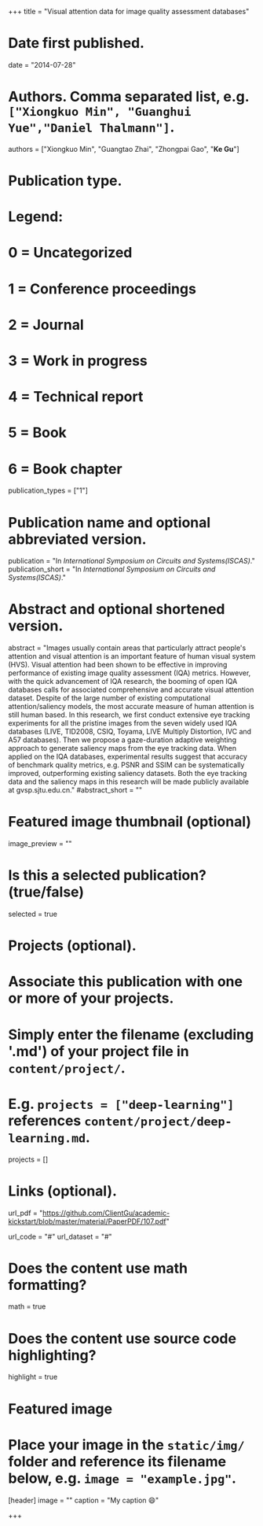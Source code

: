 +++
title = "Visual attention data for image quality assessment databases"

# Date first published.
date = "2014-07-28"

# Authors. Comma separated list, e.g. `["Xiongkuo Min", "Guanghui Yue","Daniel Thalmann"]`.
authors = ["Xiongkuo Min", "Guangtao Zhai", "Zhongpai Gao", "**Ke Gu**"]
# Publication type.
# Legend:
# 0 = Uncategorized
# 1 = Conference proceedings
# 2 = Journal
# 3 = Work in progress
# 4 = Technical report
# 5 = Book
# 6 = Book chapter
publication_types = ["1"]

# Publication name and optional abbreviated version.
publication = "In *International Symposium on Circuits and Systems(ISCAS)*."
publication_short = "In *International Symposium on Circuits and Systems(ISCAS)*."

# Abstract and optional shortened version.
abstract = "Images usually contain areas that particularly attract people's attention and visual attention is an important feature of human visual system (HVS). Visual attention had been shown to be effective in improving performance of existing image quality assessment (IQA) metrics. However, with the quick advancement of IQA research, the booming of open IQA databases calls for associated comprehensive and accurate visual attention dataset. Despite of the large number of existing computational attention/saliency models, the most accurate measure of human attention is still human based. In this research, we first conduct extensive eye tracking experiments for all the pristine images from the seven widely used IQA databases (LIVE, TID2008, CSIQ, Toyama, LIVE Multiply Distortion, IVC and A57 databases). Then we propose a gaze-duration adaptive weighting approach to generate saliency maps from the eye tracking data. When applied on the IQA databases, experimental results suggest that accuracy of benchmark quality metrics, e.g. PSNR and SSIM can be systematically improved, outperforming existing saliency datasets. Both the eye tracking data and the saliency maps in this research will be made publicly available at gvsp.sjtu.edu.cn."
#abstract_short = ""

# Featured image thumbnail (optional)
image_preview = ""

# Is this a selected publication? (true/false)
selected = true

# Projects (optional).
#   Associate this publication with one or more of your projects.
#   Simply enter the filename (excluding '.md') of your project file in `content/project/`.
#   E.g. `projects = ["deep-learning"]` references `content/project/deep-learning.md`.
projects = []

# Links (optional).
url_pdf = "https://github.com/ClientGu/academic-kickstart/blob/master/material/PaperPDF/107.pdf"

url_code = "#"
url_dataset = "#"


# Does the content use math formatting?
math = true

# Does the content use source code highlighting?
highlight = true

# Featured image
# Place your image in the `static/img/` folder and reference its filename below, e.g. `image = "example.jpg"`.
[header]
image = ""
caption = "My caption 😄"

+++
